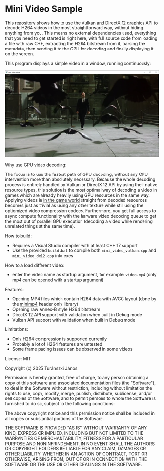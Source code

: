 # Mini Video Sample
This repository shows how to use the Vulkan and DirectX 12 graphics API to decode H264 videos in the most straightforward way, without hiding anything from you. This means no external dependencies used, everything that you need to get started is right here, with full source code from loading a file with raw C++, extracting the H264 bitstream from it, parsing the metadata, then sending it to the GPU for decoding and finally displaying it on the screen. 

This program displays a simple video in a window, running continuously:

![screenshot](include/screenshot.png?raw=true "Screenshot")

Why use GPU video decoding:

The focus is to use the fastest path of GPU decoding, without any CPU intervention more than absolutely necessary. Because the whole decoding process is entirely handled by Vulkan or DirectX 12 API by using their native resource types, this solution is the most optimal way of decoding a video in games which are already heavily using GPU resources in the same way. Applying videos in <a href = "https://youtu.be/c1y38w8BZKw?si=O21RdHJtLeHPpBbU">in the game world</a> straight from decoded resources becomes just as trivial as using any other texture while still using the optiomized video compression codecs. Furthermore, you get full access to async compute functionality with the harware video decoding queue to get the most out of parallel GPU execution (decoding a video while rendering unrelated things at the same time).

How to build:
- Requires a Visual Studio compiler with at least C++ 17 support
- Use the provided `build.bat` to compile both `mini_video_vulkan.cpp` and `mini_video_dx12.cpp` into exes

How to a load different video:
- enter the video name as startup argument, for example: `video.mp4` (only mp4 can be opened with a startup argument)

Features:
- Opening MP4 files which contain H264 data with AVCC layout (done by the <a href = "https://github.com/lieff/minimp4">minimp4</a> header only library)
- Opening raw Annex-B style H264 bitstream
- DirectX 12 API support with validation when built in Debug mode
- Vulkan API support with validation when built in Debug mode

Limitations:
- Only H264 compression is supported currently
- Probably a lot of H264 features are untested
- Some frame pacing issues can be observed in some videos

License: MIT

Copyright (c) 2025 Turánszki János

Permission is hereby granted, free of charge, to any person obtaining a copy
of this software and associated documentation files (the "Software"), to deal
in the Software without restriction, including without limitation the rights
to use, copy, modify, merge, publish, distribute, sublicense, and/or sell
copies of the Software, and to permit persons to whom the Software is
furnished to do so, subject to the following conditions:

The above copyright notice and this permission notice shall be included in
all copies or substantial portions of the Software.

THE SOFTWARE IS PROVIDED "AS IS", WITHOUT WARRANTY OF ANY KIND, EXPRESS OR
IMPLIED, INCLUDING BUT NOT LIMITED TO THE WARRANTIES OF MERCHANTABILITY,
FITNESS FOR A PARTICULAR PURPOSE AND NONINFRINGEMENT.  IN NO EVENT SHALL THE
AUTHORS OR COPYRIGHT HOLDERS BE LIABLE FOR ANY CLAIM, DAMAGES OR OTHER
LIABILITY, WHETHER IN AN ACTION OF CONTRACT, TORT OR OTHERWISE, ARISING FROM,
OUT OF OR IN CONNECTION WITH THE SOFTWARE OR THE USE OR OTHER DEALINGS IN
THE SOFTWARE.
